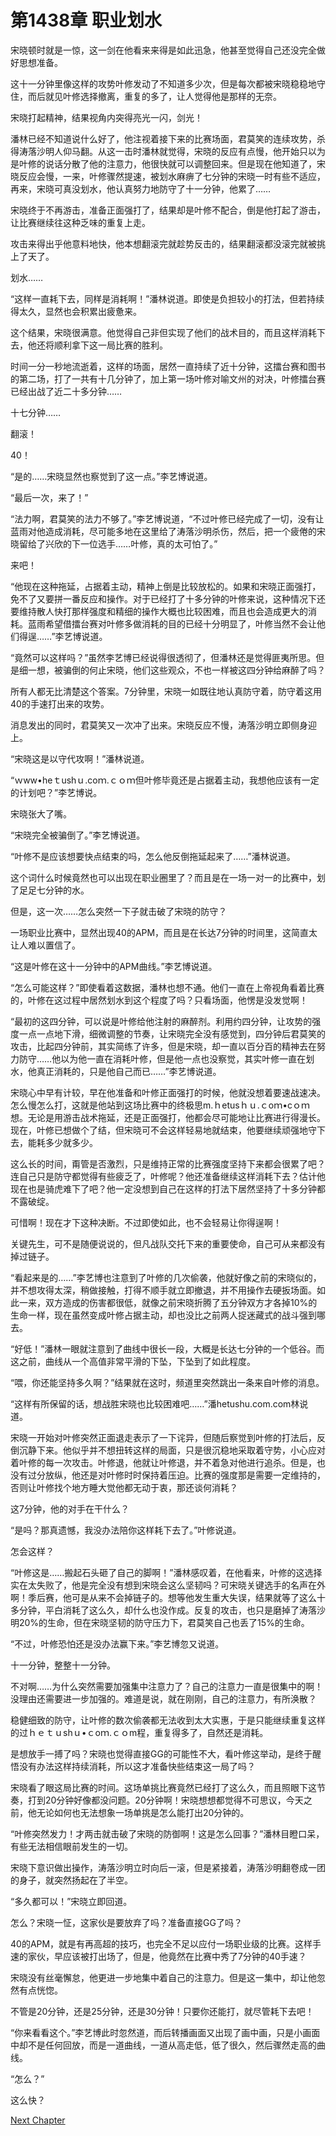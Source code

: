# 第1438章 职业划水

宋晓顿时就是一惊，这一剑在他看来来得是如此迅急，他甚至觉得自己还没完全做好思想准备。

这十一分钟里像这样的攻势叶修发动了不知道多少次，但是每次都被宋晓稳稳地守住，而后就见叶修选择撤离，重复的多了，让人觉得他是那样的无奈。

宋晓打起精神，结果视角内突得亮光一闪，剑光！

潘林已经不知道说什么好了，他注视着接下来的比赛场面，君莫笑的连续攻势，杀得涛落沙明人仰马翻。从这一击时潘林就觉得，宋晓的反应有点慢，他开始只以为是叶修的说话分散了他的注意力，他很快就可以调整回来。但是现在他知道了，宋晓反应会慢，一来，叶修骤然提速，被划水麻痹了七分钟的宋晓一时有些不适应，再来，宋晓可真没划水，他认真努力地防守了十一分钟，他累了……

宋晓终于不再游击，准备正面强打了，结果却是叶修不配合，倒是他打起了游击，让比赛继续往这种乏味的重复上走。

攻击来得出乎他意料地快，他本想翻滚完就趁势反击的，结果翻滚都没滚完就被挑上了天了。

划水……

“这样一直耗下去，同样是消耗啊！”潘林说道。即使是负担较小的打法，但若持续得太久，显然也会积累出疲惫来。

这个结果，宋晓很满意。他觉得自己非但实现了他们的战术目的，而且这样消耗下去，他还将顺利拿下这一局比赛的胜利。

时间一分一秒地流逝着，这样的场面，居然一直持续了近十分钟，这擂台赛和图书的第二场，打了一共有十几分钟了，加上第一场叶修对喻文州的对决，叶修擂台赛已经出战了近二十多分钟……

十七分钟……

翻滚！

40！

“是的……宋晓显然也察觉到了这一点。”李艺博说道。

“最后一次，来了！”

“法力啊，君莫笑的法力不够了。”李艺博说道，“不过叶修已经完成了一切，没有让蓝雨对他造成消耗，尽可能多地在这里给了涛落沙明杀伤，然后，把一个疲倦的宋晓留给了兴欣的下一位选手……叶修，真的太可怕了。”

来吧！

“他现在这种拖延，占据着主动，精神上倒是比较放松的。如果和宋晓正面强打，免不了又要拼一番反应和操作。对于已经打了十多分钟的叶修来说，这种情况下还要维持散人快打那样强度和精细的操作大概也比较困难，而且也会造成更大的消耗。蓝雨希望借擂台赛对叶修多做消耗的目的已经十分明显了，叶修当然不会让他们得逞……”李艺博说道。

“竟然可以这样吗？”虽然李艺博已经说得很透彻了，但潘林还是觉得匪夷所思。但是细一想，被骗倒的何止宋晓，他们这些观众，不也一样被这四分钟给麻醉了吗？

所有人都无比清楚这个答案。7分钟里，宋晓一如既往地认真防守着，防守着这用40的手速打出来的攻势。

消息发出的同时，君莫笑又一次冲了出来。宋晓反应不慢，涛落沙明立即侧身迎上。

“宋晓这是以守代攻啊！”潘林说道。

“ｗww•heｔushｕ.coｍ.ｃｏｍ但叶修毕竟还是占据着主动，我想他应该有一定的计划吧？”李艺博说。

宋晓张大了嘴。

“宋晓完全被骗倒了。”李艺博说道。

“叶修不是应该想要快点结束的吗，怎么他反倒拖延起来了……”潘林说道。

这个词什么时候竟然也可以出现在职业圈里了？而且是在一场一对一的比赛中，划了足足七分钟的水。

但是，这一次……怎么突然一下子就击破了宋晓的防守？

一场职业比赛中，显然出现40的APM，而且是在长达7分钟的时间里，这简直太让人难以置信了。

“这是叶修在这十一分钟中的APM曲线。”李艺博说道。

“怎么可能这样？”即使看着这数据，潘林也想不通。他们一直在上帝视角看着比赛的，叶修在这过程中居然划水到这个程度了吗？只看场面，他愣是没发觉啊！

“最初的这四分钟，可以说是叶修给他注射的麻醉剂。利用约四分钟，让攻势的强度一点一点地下滑，细微调整的节奏，让宋晓完全没有感觉到，四分钟后君莫笑的攻击，比起四分钟前，其实简练了许多，但是宋晓，却一直以百分百的精神去在努力防守……他以为他一直在消耗叶修，但是他一点也没察觉，其实叶修一直在划水，他真正消耗的，只是他自己而已……”李艺博说道。

宋晓心中早有计较，早在他准备和叶修正面强打的时候，他就没想着要速战速决。怎么慢怎么打，这就是他站到这场比赛中的终极思m.ｈetusｈｕ.ｃoｍ•cｏｍ想。无论是用游击战术拖延，还是正面强打，他都会尽可能地让比赛进行得漫长。现在，叶修已想做个了结，但宋晓可不会这样轻易地就结束，他要继续顽强地守下去，能耗多少就多少。

这么长的时间，甭管是否激烈，只是维持正常的比赛强度坚持下来都会很累了吧？连自己只是防守都觉得有些疲乏了，叶修呢？他还准备继续这样消耗下去？估计他现在也是骑虎难下了吧？他一定没想到自己在这样的打法下居然坚持了十多分钟都不露破绽。

可惜啊！现在才下这种决断。不过即使如此，也不会轻易让你得逞啊！

关键先生，可不是随便说说的，但凡战队交托下来的重要使命，自己可从来都没有掉过链子。

“看起来是的……”李艺博也注意到了叶修的几次偷袭，他就好像之前的宋晓似的，并不想攻得太深，稍做接触，打得不顺手就立即撤退，并不用操作去硬扳场面。如此一来，双方造成的伤害都很低，就像之前宋晓折腾了五分钟双方才各掉10%的生命一样，现在虽然变成叶修占据主动，却也没比之前两人捉迷藏式的战斗强到哪去。

“好低！”潘林一眼就注意到了曲线中很长一段，大概是长达七分钟的一个低谷。而这之前，曲线从一个高值非常平滑的下坠，下坠到了如此程度。

“喂，你还能坚持多久啊？”结果就在这时，频道里突然跳出一条来自叶修的消息。

“这样有所保留的话，想战胜宋晓也比较困难吧……”潘hetushu.com.com林说道。

宋晓一开始对叶修突然正面退走表示了一下诧异，但随后察觉到叶修的打法后，反倒沉静下来。他似乎并不想扭转这样的局面，只是很沉稳地采取着守势，小心应对着叶修的每一次攻击。叶修退，他就让叶修退，并不着急对他进行追杀。但是，也没有过分放纵，他还是对叶修时时保持着压迫。比赛的强度那是需要一定维持的，否则让叶修找个地方睡大觉他都无动于衷，那还谈何消耗？

这7分钟，他的对手在干什么？

“是吗？那真遗憾，我没办法陪你这样耗下去了。”叶修说道。

怎会这样？

“叶修这是……搬起石头砸了自己的脚啊！”潘林感叹着，在他看来，叶修的这选择实在太失败了，他是完全没有想到宋晓会这么坚韧吗？可宋晓关键选手的名声在外啊！季后赛，他可是从来不会掉链子的。想等他发生重大失误，结果就等了这么十多分钟，平白消耗了这么久，却什么也没作成。反复的攻击，也只是磨掉了涛落沙明20%的生命，但在宋晓坚韧的防守压力下，君莫笑自己也丢了15%的生命。

“不过，叶修恐怕还是没办法赢下来。”李艺博忽又说道。

十一分钟，整整十一分钟。

不对啊……为什么突然需要加强集中注意力了？自己的注意力一直是很集中的啊！没理由还需要进一步加强的。难道是说，就在刚刚，自己的注意力，有所涣散？

稳健细致的防守，让叶修的数次偷袭都无法收到太大实惠，于是只能继续重复这样的过ｈｅｔｕshｕ•ｃoｍ.ｃｏm程，重复得多了，自然还是消耗。

是想放手一搏了吗？宋晓也觉得直接GG的可能性不大，看叶修这举动，是终于醒悟没有办法这样持续消耗，所以这才准备快些结束这一局了吗？

宋晓看了眼这局比赛的时间。这场单挑比赛竟然已经打了这么久，而且照眼下这节奏，打到20分钟好像都没问题。20分钟啊！宋晓想想都觉得不可思议，今天之前，他无论如何也无法想象一场单挑是怎么能打出20分钟的。

“叶修突然发力！才两击就击破了宋晓的防御啊！这是怎么回事？”潘林目瞪口呆，有些无法相信眼前发生的一切。

宋晓下意识做出操作，涛落沙明立时向后一滚，但是紧接着，涛落沙明翻卷成一团的身子，就突然扬起在了半空。

“多久都可以！”宋晓立即回道。

怎么？宋晓一怔，这家伙是要放弃了吗？准备直接GG了吗？

40的APM，就是有再高超的技巧，也完全不足以应付一场职业级的比赛。这样手速的家伙，早应该被打出场了，但是，他竟然在比赛中秀了7分钟的40手速？

宋晓没有丝毫懈怠，他更进一步地集中着自己的注意力。但是这一集中，却让他忽然有点恍惚。

不管是20分钟，还是25分钟，还是30分钟！只要你还能打，就尽管耗下去吧！

“你来看看这个。”李艺博此时忽然道，而后转播画面又出现了画中画，只是小画面中却不是任何回放，而是一道曲线，一道从高走低，低了很久，然后骤然走高的曲线。

“怎么？”

这么快？



[Next Chapter](%E7%AC%AC1439%E7%AB%A0%20%E5%BE%88%E4%B8%8D%E5%AE%B9%E6%98%93.md)